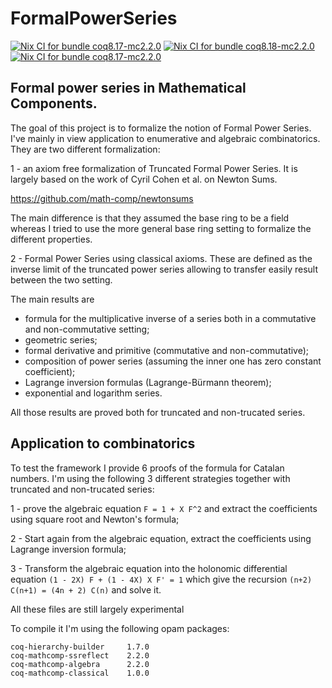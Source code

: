 # FormalPowerSeries

[![Nix CI for bundle coq8.17-mc2.2.0](https://github.com/hivert/FormalPowerSeries/actions/workflows/nix-action-coq8.17-mc2.2.0.yml/badge.svg)](https://github.com/hivert/FormalPowerSeries/actions/workflows/nix-action-coq8.17-mc2.2.0.yml) [![Nix CI for bundle coq8.18-mc2.2.0](https://github.com/hivert/FormalPowerSeries/actions/workflows/nix-action-coq8.18-mc2.2.0.yml/badge.svg)](https://github.com/hivert/FormalPowerSeries/actions/workflows/nix-action-coq8.18-mc2.2.0.yml) [![Nix CI for bundle coq8.17-mc2.2.0](https://github.com/hivert/FormalPowerSeries/actions/workflows/nix-action-coq8.19-mc2.2.0.yml/badge.svg)](https://github.com/hivert/FormalPowerSeries/actions/workflows/nix-action-coq8.19-mc2.2.0.yml)

## Formal power series in Mathematical Components.

The goal of this project is to formalize the notion of Formal Power
Series. I've mainly in view application to enumerative and algebraic
combinatorics. They are two different formalization:

1 - an axiom free formalization of Truncated Formal Power Series. It is
largely based on the work of Cyril Cohen et al. on Newton Sums.

   https://github.com/math-comp/newtonsums

The main difference is that they assumed the base ring to be a field whereas I
tried to use the more general base ring setting to formalize the different
properties.

2 - Formal Power Series using classical axioms. These are defined as the
inverse limit of the truncated power series allowing to transfer easily result
between the two setting.

The main results are
- formula for the multiplicative inverse of a series both in a commutative and
  non-commutative setting;
- geometric series;
- formal derivative and primitive (commutative and non-commutative);
- composition of power series (assuming the inner one has zero constant
  coefficient);
- Lagrange inversion formulas (Lagrange-Bürmann theorem);
- exponential and logarithm series.

All those results are proved both for truncated and non-trucated series.


## Application to combinatorics

To test the framework I provide 6 proofs of the formula for Catalan
numbers. I'm using the following 3 different strategies together with
truncated and non-trucated series:

1 - prove the algebraic equation `F = 1 + X F^2` and extract the
coefficients using square root and Newton's formula;

2 - Start again from the algebraic equation, extract the coefficients
using Lagrange inversion formula;

3 - Transform the algebraic equation into the holonomic differential equation
 `(1 - 2X) F + (1 - 4X) X F' = 1` which give the recursion
 `(n+2) C(n+1) = (4n + 2) C(n)` and solve it.


All these files are still largely experimental

To compile it I'm using the following opam packages:
```
coq-hierarchy-builder     1.7.0
coq-mathcomp-ssreflect    2.2.0
coq-mathcomp-algebra      2.2.0
coq-mathcomp-classical    1.0.0
```

